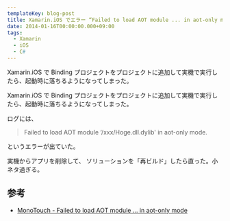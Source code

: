```yaml
---
templateKey: blog-post
title: Xamarin.iOS でエラー “Failed to load AOT module ... in aot-only mode”
date: 2014-01-16T00:00:00.000+09:00
tags:
  - Xamarin
  - iOS
  - C#
---
```

Xamarin.iOS で Binding プロジェクトをプロジェクトに追加して実機で実行したら、起動時に落ちるようになってしまった。
<!--more-->
Xamarin.iOS で Binding プロジェクトをプロジェクトに追加して実機で実行したら、起動時に落ちるようになってしまった。

ログには、

>Failed to load AOT module ‘/xxx/Hoge.dll.dylib' in aot-only mode.

というエラーが出ていた。

実機からアプリを削除して、
ソリューションを「再ビルド」したら直った。小ネタ過ぎる。

## 参考

* [MonoTouch - Failed to load AOT module ... in aot-only mode](http://monotouch.2284126.n4.nabble.com/Failed-to-load-AOT-module-in-aot-only-mode-td4602614.html)